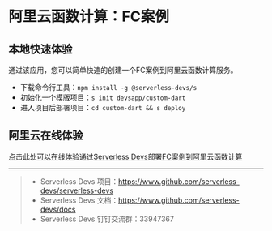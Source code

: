 # 阿里云函数计算：FC案例

## 本地快速体验

通过该应用，您可以简单快速的创建一个FC案例到阿里云函数计算服务。

- 下载命令行工具：`npm install -g @serverless-devs/s`
- 初始化一个模版项目：`s init devsapp/custom-dart`
- 进入项目后部署项目：`cd custom-dart && s deploy`

## 阿里云在线体验

[点击此处可以在线体验通过Serverless Devs部署FC案例到阿里云函数计算](https://api.aliyun.com/new#/tutorial?action=git_open&git_repo=https://github.com/devsapp/devsapp-cloudshell-example.git&tutorial=tutorial/custom-dart.md)

-----

> - Serverless Devs 项目：https://www.github.com/serverless-devs/serverless-devs   
> - Serverless Devs 文档：https://www.github.com/serverless-devs/docs   
> - Serverless Devs 钉钉交流群：33947367    
